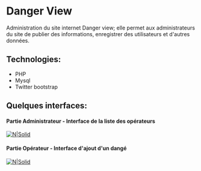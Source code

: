 # Danger View

Administration du site internet Danger view; elle permet aux administrateurs du site de publier des informations, enregistrer des utilisateurs et d'autres données.

## Technologies:

  - PHP
  - Mysql
  - Twitter bootstrap
  
## Quelques interfaces:

#### Partie Administrateur - Interface de la liste des opérateurs

[![N|Solid](https://nsa40.casimages.com/img/2020/11/10/201110113814305800.png)](https://nsa40.casimages.com/img/2020/11/10/201110113814305800.png)


#### Partie Opérateur - Interface d'ajout d'un dangé


[![N|Solid](https://nsa40.casimages.com/img/2020/11/10/201110115301887906.png)](https://nsa40.casimages.com/img/2020/11/10/201110115301887906.png)

